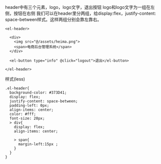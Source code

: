 header中有三个元素，logo，logo文字，退出按钮
logo和logo文字为一组在左侧，按钮在右侧
我们可以在header里分两组，给display:flex，justify-content: space-between样式。这样两组分别会靠左靠右。

```vue
<el-header>

  <div>
    <img src="@/assets/heima.png">
    <span>电商后台管理系统</span>
  </div>
  
  <el-button type="info" @click="logout">退出</el-button>
  
</el-header>
```

样式(less)
```
.el-header{
  background-color: #373D41;
  display: flex;
  justify-content: space-between;
  padding-left: 0px;
  align-items: center;
  color: #fff;
  font-size: 20px;
  > div{
    display: flex;
    align-items: center;

    > span{
      margin-left:15px ;
    }
  }
}
```